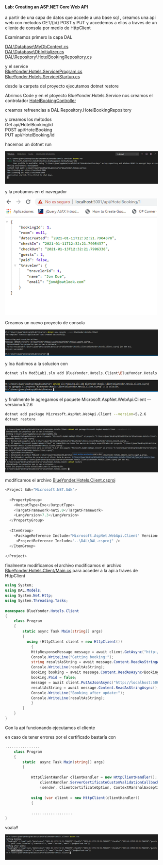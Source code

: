 

#### Lab: Creating an ASP.NET Core Web API

a partir de una capa de datos que accede a una base sql , creamos una api web con metodos GET/{id} POST y PUT 
y accedemos a ellos a traves de un cliente de consola  por medio de HttpClient



Examinamos primero la capa DAL 

[DAL\Database\MyDbContext.cs](DAL/Database/MyDbContext.cs)  
[DAL\Database\DbInitializer.cs](DAL/Database/DbInitializer.cs)  
[DAL\Repository\HotelBookingRepository.cs](DAL/Repository/HotelBookingRepository.cs)  


y el service  
[BlueYonder.Hotels.Service\Program.cs](BlueYonder.Hotels.Service/Program.cs)   
[BlueYonder.Hotels.Service\Startup.cs](BlueYonder.Hotels.Service/Startup.cs)   
 




desde la carpeta del proyecto ejecutamos dotnet restore


Abrimos Code y en el ptoyecto BlueYonder.Hotels.Service nos creamos el controlador [HotelBookingController](BlueYonder.Hotels.Service/Controllers/HotelBookingController.cs)

creamos refreencias a DAL.Repository.HotelBookingRepository

y creamos los métodos   
	Get api/HotelBooking/id  
	POST api/HotelBooking  
	PUT api/HotelBooking/id

hacemos un dotnet run

![c1](imagenes/c1.PNG)


y la probamos en el navegador

![c2](imagenes/c2.PNG)

Creamos un nuevo proyecto de consola

![c3](imagenes/c3.PNG)

y loa ñadimos a la solucion con 
  
```bash
dotnet sln Mod3Lab1.sln add BlueYonder.Hotels.Client\BlueYonder.Hotels.Client.csproj
```

![c4](imagenes/c4.PNG)


y finalmente le agregamos el paquete  Microsoft.AspNet.WebApi.Client --version=5.2.6

```bash
dotnet add package Microsoft.AspNet.WebApi.Client --version=5.2.6
dotnet restore
```

![c5](imagenes/c5.PNG)


modificamos el archivo [BlueYonder.Hotels.Client.csproj](BlueYonder.Hotels.Client\BlueYonder.Hotels.Client.csproj)


```c#
<Project Sdk="Microsoft.NET.Sdk">

  <PropertyGroup>
    <OutputType>Exe</OutputType>
    <TargetFramework>net5.0</TargetFramework>
    <LangVersion>7.3</LangVersion>
  </PropertyGroup>

  <ItemGroup>
    <PackageReference Include="Microsoft.AspNet.WebApi.Client" Version="5.2.6" />
     <ProjectReference Include="..\DAL\DAL.csproj" />
  </ItemGroup>

</Project>
```


finalmente modificamos el archivo modificamos el archivo [BlueYonder.Hotels.Client/Main.cs](BlueYonder.Hotels.Client/Main.cs) para acceder a la api a traves de HttpClient

```c#
using System;
using DAL.Models;
using System.Net.Http;
using System.Threading.Tasks;

namespace BlueYonder.Hotels.Client
{
    class Program
    {
        static async Task Main(string[] args)
        {
          using (HttpClient client = new HttpClient())
            {
            HttpResponseMessage message = await client.GetAsync("http://localhost:5000/api/HotelBooking/1");
            Console.WriteLine("Getting booking:");
            string resultAsString = await message.Content.ReadAsStringAsync();
            Console.WriteLine(resultAsString);
            Booking booking = await message.Content.ReadAsAsync<Booking>();
            booking.Paid = false; 
            message = await client.PutAsJsonAsync("http://localhost:5000/api/HotelBooking/1", booking);
            resultAsString = await message.Content.ReadAsStringAsync();
            Console.WriteLine("Booking after update:");
            Console.WriteLine(resultAsString);
            }
        }
    }
}
```

Con la api funcionando ejecutamos el cliente 


en caso de tener errores por el certificado bastaría con
```c#
................
    class Program
    {
        static  async Task Main(string[] args)
        {

            HttpClientHandler clientHandler = new HttpClientHandler();
                clientHandler.ServerCertificateCustomValidationCallback =
                (sender, ClientCertificateOption, ContextMarshalException, sslPolicyErrors) => {return true; };

            using (var client = new HttpClient(clientHandler))
			{
			
			...................
}
```


voala!!  


![c6](imagenes/c6.PNG)

